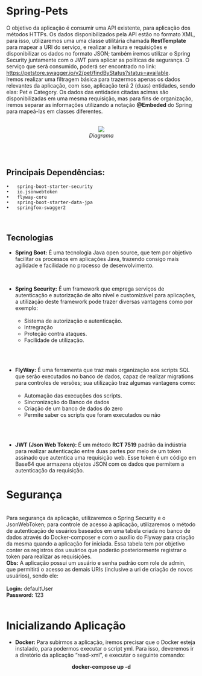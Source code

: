 # Spring-Pets
O objetivo da aplicação é consumir uma API existente, para aplicação dos métodos HTTPs. Os dados disponibilizados pela API estão no formato XML, para isso, utilizaremos uma uma classe utilitária chamada <b>RestTemplate</b> para mapear a URI do serviço, e realizar a leitura e requisições e disponibilizar os dados no formato JSON; também iremos utilizar o Spring Security juntamente com o JWT para aplicar as políticas de segurança.
O serviço que será consumido, poderá ser encontrado no 
link: https://petstore.swagger.io/v2/pet/findByStatus?status=available.
<br/>
Iremos realizar uma filtragem básica para trazermos apenas os dados relevantes da aplicação, com isso, aplicação terá 2 (duas) entidades, sendo elas: Pet e Category. 
Os dados das entidades citadas acimas são disponibilizadas em uma mesma requisição, mas para fins de organização, iremos separar as informações utilizando a notação <b>@Embeded</b> do Spring para mapeá-las em classes diferentes.<br/><br/>


<p align="center">
    <img src="https://user-images.githubusercontent.com/31626353/154784060-670b577a-a130-429f-890d-a7dba784e654.png" /><br/>
    <em>Diagrama</em>
</p>

<br/>
<br/>

## Principais Dependências:
    •	spring-boot-starter-security
    •	io.jsonwebtoken
    •	flyway-core
    •	spring-boot-starter-data-jpa
    •	springfox-swagger2

<br/>

## Tecnologias

<ul>
    <li><b>Spring Boot:</b> É uma tecnologia Java open source, que tem por objetivo 
        facilitar os processos em aplicações Java, trazendo consigo mais agilidade e facilidade no processo de desenvolvimento.</li>
</ul>

<br/>

<ul>
 <li><b>Spring Security:</b> É um framework que emprega serviços de autenticação e autorização 
de alto nível e customizável para aplicações, a utilização deste framework pode trazer
diversas vantagens como por exemplo:<br/>
      <ul><br/>
     <li>Sistema de autorização e autenticação.</li>
     <li>Intregração</li>
     <li>Proteção contra ataques.</li>
      <li>Facilidade de utilização.</li>
 </ul>
</li>
 </ul>
 
<br/>
<br/>


<ul>
 <li><b>FlyWay:</b> É uma ferramenta que traz mais organização aos scripts SQL que serão executados no banco de dados, capaz de realizar migrations para controles de versões; sua utilização traz algumas vantagens como:
      <ul><br/>
     <li>Automação das execuções dos scripts.</li>
     <li>Sincronização do Banco de dados</li>
     <li>Criação de um banco de dados do zero</li>
      <li>Permite saber os scripts que foram executados ou não</li>
 </ul>
</li>
 </ul>

<br/>
<br/>

<ul>
    <li><b>JWT (Json Web Token): </b> É um método <b>RCT 7519</b> padrão da indústria para realizar autenticação entre duas partes por meio de um token assinado que autentica uma requisição web. Esse token é um código em Base64 que armazena objetos JSON com os dados que permitem a autenticação da requisição.</li>
</ul>



# Segurança
<br/>
Para segurança da aplicação, utilizaremos o Spring Security e o JsonWebToken; para controle de acesso à aplicação, utilizaremos o método de autenticação de usuários baseados em uma tabela criada no banco de dados através do Docker-composer e com o auxílio do Flyway para criação da mesma quando a aplicação for iniciada. Essa tabela tem por objetivo conter os registros dos usuários que poderão posteriormente registrar o token para realizar as requisições.
<br/>
<b>Obs:</b> A aplicação possui um usuário e senha padrão com role de admin, que permitirá o acesso as demais URIs (inclusive a uri de criação de novos usuários), sendo ele:<br/>
<br/>
<b>Login:</b> defaultUser<br/>
<b>Password:</b> 123

<br/>

<br/>


# Inicializando Aplicação


<ul>
    <li><b>Docker: </b> Para subirmos a aplicação, iremos precisar que o Docker esteja instalado, para podermos executar o script yml. Para isso, deveremos ir a diretório da aplicação “read-xml”, e executar o seguinte comando:</li>
</ul>



<center><b> docker-compose up -d</b></center>

    


